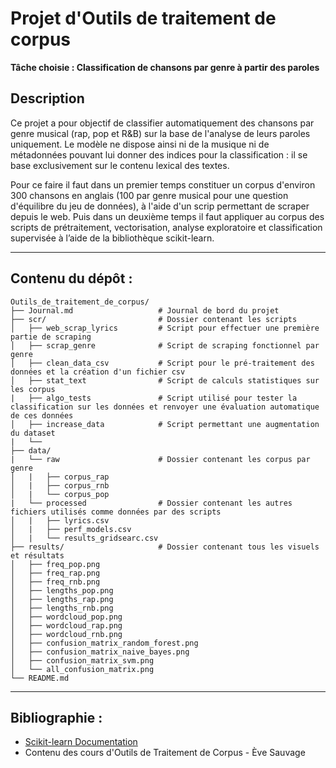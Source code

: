 # Projet d'Outils de traitement de corpus

**Tâche choisie : Classification de chansons par genre à partir des paroles**

## Description

Ce projet a pour objectif de classifier automatiquement des chansons par genre musical (rap, pop et R&B) sur la base de l'analyse de leurs paroles uniquement. Le modèle ne dispose ainsi ni de la musique ni de métadonnées pouvant lui donner des indices pour la classification : il se base exclusivement sur le contenu lexical des textes.

Pour ce faire il faut dans un premier temps constituer un corpus d'environ 300 chansons en anglais (100 par genre musical pour une question d'équilibre du jeu de données), à l'aide d'un scrip permettant de scraper depuis le web. Puis dans un deuxième temps il faut appliquer au corpus des scripts de prétraitement, vectorisation, analyse exploratoire et classification supervisée à l’aide de la bibliothèque scikit-learn.

---

## Contenu du dépôt :

```
Outils_de_traitement_de_corpus/
├── Journal.md                   # Journal de bord du projet
├── scr/                         # Dossier contenant les scripts
│   ├── web_scrap_lyrics         # Script pour effectuer une première partie de scraping
│   ├── scrap_genre              # Script de scraping fonctionnel par genre
│   ├── clean_data_csv           # Script pour le pré-traitement des données et la création d'un fichier csv
│   ├── stat_text                # Script de calculs statistiques sur les corpus
|   ├── algo_tests               # Script utilisé pour tester la classification sur les données et renvoyer une évaluation automatique de ces données
│   ├── increase_data            # Script permettant une augmentation du dataset
|   └── 
├── data/
|   └── raw                      # Dossier contenant les corpus par genre
│   |   ├── corpus_rap
│   |   ├── corpus_rnb
│   |   └── corpus_pop
|   └── processed                # Dossier contenant les autres fichiers utilisés comme données par des scripts
│   |   ├── lyrics.csv
│   |   ├── perf_models.csv
│   |   └── results_gridsearc.csv
├── results/                     # Dossier contenant tous les visuels et résultats
│   ├── freq_pop.png
│   ├── freq_rap.png
│   ├── freq_rnb.png
│   ├── lengths_pop.png
│   ├── lengths_rap.png
│   ├── lengths_rnb.png
│   ├── wordcloud_pop.png
│   ├── wordcloud_rap.png
│   ├── wordcloud_rnb.png
│   ├── confusion_matrix_random_forest.png
│   ├── confusion_matrix_naive_bayes.png
│   ├── confusion_matrix_svm.png
│   └── all_confusion_matrix.png
└── README.md
```

---

## Bibliographie :

* [Scikit-learn Documentation](https://scikit-learn.org/stable/)
* Contenu des cours d'Outils de Traitement de Corpus - Ève Sauvage
